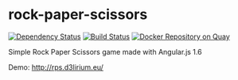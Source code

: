 # rock-paper-scissors

[![Dependency Status](https://david-dm.org/paolo-chiabrera/rock-paper-scissors.svg)](https://david-dm.org/paolo-chiabrera/rock-paper-scissors)
[![Build Status](https://travis-ci.org/paolo-chiabrera/rock-paper-scissors.svg?branch=master)](https://travis-ci.org/paolo-chiabrera/rock-paper-scissors)
[![Docker Repository on Quay](https://quay.io/repository/d3lirium/rock-paper-scissors/status "Docker Repository on Quay")](https://quay.io/repository/d3lirium/rock-paper-scissors)

Simple Rock Paper Scissors game made with Angular.js 1.6

Demo: http://rps.d3lirium.eu/
